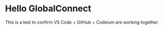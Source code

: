 # Hello GlobalConnect  
This is a test to confirm VS Code + GitHub + Codeium are working together.  


